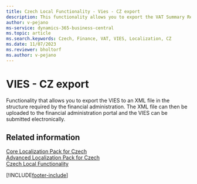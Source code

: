 ```yaml
---
title: Czech Local Functionality - Vies - CZ export
description: This functionality allows you to export the VAT Summary Report to an XML file.
author: v-pejano
ms-service: dynamics-365-business-central
ms.topic: article
ms.search.keywords: Czech, Finance, VAT, VIES, Localization, CZ
ms.date: 11/07/2023
ms.reviewer: bholtorf
ms.author: v-pejano
---
```


# VIES - CZ export  

Functionality that allows you to export the VIES to an XML file in the structure required by the financial administration. The XML file can then be uploaded to the financial administration portal and the VIES can be submitted electronically.

## Related information

[Core Localization Pack for Czech](ui-extensions-core-localization-pack-cz.md)  
[Advanced Localization Pack for Czech](ui-extensions-advanced-localization-pack-cz.md)  
[Czech Local Functionality](czech-local-functionality.md)  


[!INCLUDE[footer-include](../../includes/footer-banner.md)]
